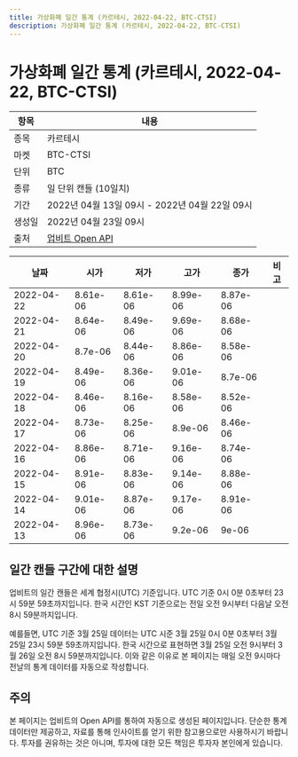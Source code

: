 ```yaml
---
title: 가상화폐 일간 통계 (카르테시, 2022-04-22, BTC-CTSI)
description: 가상화폐 일간 통계 (카르테시, 2022-04-22, BTC-CTSI)
---
```



가상화폐 일간 통계 (카르테시, 2022-04-22, BTC-CTSI)
===

|항목|내용|
|--|--|
|종목|카르테시|
|마켓|BTC-CTSI|
|단위|BTC|
|종류|일 단위 캔들 (10일치)|
|기간|2022년 04월 13일 09시 - 2022년 04월 22일 09시|
|생성일|2022년 04월 23일 09시|
|출처|[업비트 Open API](https://docs.upbit.com)|


|날짜|시가|저가|고가|종가|비고|
|--|--|--|--|--|--|
|2022-04-22|8.61e-06|8.61e-06|8.99e-06|8.87e-06|    |
|2022-04-21|8.64e-06|8.49e-06|9.69e-06|8.68e-06|    |
|2022-04-20|8.7e-06|8.44e-06|8.86e-06|8.58e-06|    |
|2022-04-19|8.49e-06|8.36e-06|9.01e-06|8.7e-06|    |
|2022-04-18|8.46e-06|8.16e-06|8.58e-06|8.52e-06|    |
|2022-04-17|8.73e-06|8.25e-06|8.9e-06|8.46e-06|    |
|2022-04-16|8.86e-06|8.71e-06|9.16e-06|8.74e-06|    |
|2022-04-15|8.91e-06|8.83e-06|9.14e-06|8.88e-06|    |
|2022-04-14|9.01e-06|8.87e-06|9.17e-06|8.91e-06|    |
|2022-04-13|8.96e-06|8.73e-06|9.2e-06|9e-06|    |


일간 캔들 구간에 대한 설명
---


업비트의 일간 캔들은 세계 협정시(UTC) 기준입니다. 
UTC 기준 0시 0분 0초부터 23시 59분 59초까지입니다. 
한국 시간인 KST 기준으로는 전일 오전 9시부터 다음날 오전 8시 59분까지입니다. 


예를들면, UTC 기준 3월 25일 데이터는 UTC 시준 3월 25일 0시 0분 0초부터 3월 25일 23시 59분 59초까지입니다. 
한국 시간으로 표현하면 3월 25일 오전 9시부터 3월 26일 오전 8시 59분까지입니다. 
이와 같은 이유로 본 페이지는 매일 오전 9시마다 전날의 통계 데이터를 자동으로 작성합니다. 


주의
---


본 페이지는 업비트의 Open API를 통하여 자동으로 생성된 페이지입니다. 
단순한 통계 데이터만 제공하고, 자료를 통해 인사이트를 얻기 위한 참고용으로만 사용하시기 바랍니다. 
투자를 권유하는 것은 아니며, 투자에 대한 모든 책임은 투자자 본인에게 있습니다. 
